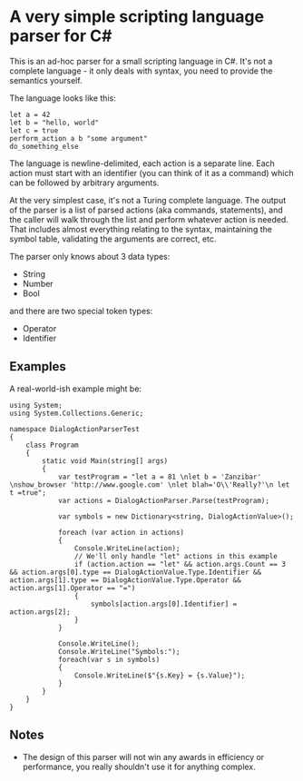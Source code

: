 # A very simple scripting language parser for C#

This is an ad-hoc parser for a small scripting language in C#. It's not a complete language - it only deals with syntax, you need to provide the semantics yourself.

The language looks like this:

```
let a = 42
let b = "hello, world"
let c = true
perform_action a b "some argument"
do_something_else
```

The language is newline-delimited, each action is a separate line. Each action must start with an identifier (you can think of it as a command) which can be followed by arbitrary arguments.

At the very simplest case, it's not a Turing complete language. The output of the parser is a list of parsed actions (aka commands, statements), 
and the caller will walk through the list and perform whatever action is needed. That includes almost everything relating to the syntax, maintaining the symbol table, 
validating the arguments are correct, etc.

The parser only knows about 3 data types:

* String
* Number
* Bool

and there are two special token types:

* Operator
* Identifier

## Examples

A real-world-ish example might be:

```
using System;
using System.Collections.Generic;

namespace DialogActionParserTest
{
    class Program
    {
        static void Main(string[] args)
        {
            var testProgram = "let a = 81 \nlet b = 'Zanzibar' \nshow_browser 'http://www.google.com' \nlet blah='O\\'Really?'\n let t =true";
            var actions = DialogActionParser.Parse(testProgram);

            var symbols = new Dictionary<string, DialogActionValue>();

            foreach (var action in actions)
            {
                Console.WriteLine(action);
                // We'll only handle "let" actions in this example
                if (action.action == "let" && action.args.Count == 3 && action.args[0].type == DialogActionValue.Type.Identifier && action.args[1].type == DialogActionValue.Type.Operator && action.args[1].Operator == "=")
                {
                    symbols[action.args[0].Identifier] = action.args[2];
                }
            }

            Console.WriteLine();
            Console.WriteLine("Symbols:");
            foreach(var s in symbols)
            {
                Console.WriteLine($"{s.Key} = {s.Value}");
            }
        }
    }
}
```

## Notes

* The design of this parser will not win any awards in efficiency or performance, you really shouldn't use it for anything complex.
